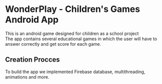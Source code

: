 # WonderPlay - Children's Games Android App
This is an android game designed for children as a school project </br>
The app contains several educational games in which the user will have to answer correctly and get score for each game.</br>
## Creation Procces
To build the app we implemented Firebase database, multithreading, animations and more.
